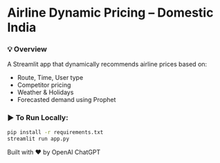 
# Airline Dynamic Pricing – Domestic India

### 💡 Overview
A Streamlit app that dynamically recommends airline prices based on:
- Route, Time, User type
- Competitor pricing
- Weather & Holidays
- Forecasted demand using Prophet

### ▶️ To Run Locally:
```bash
pip install -r requirements.txt
streamlit run app.py
```

Built with ❤️ by OpenAI ChatGPT
